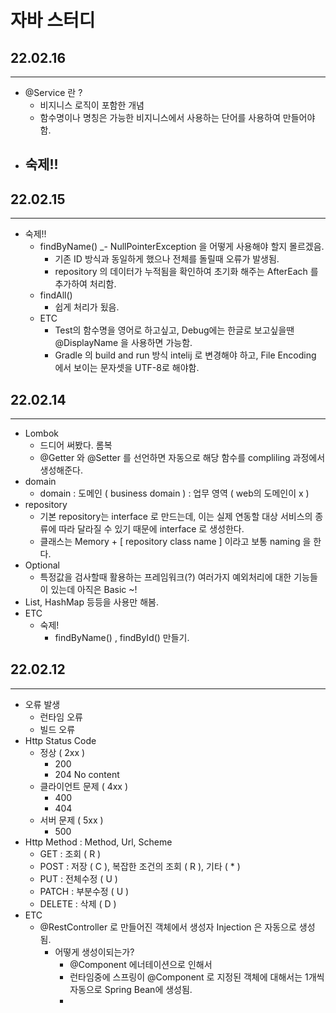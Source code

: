# 자바 스터디 

## 22.02.16
- - -
- @Service 란 ?
  - 비지니스 로직이 포함한 개념
  - 함수명이나 명칭은 가능한 비지니스에서 사용하는 단어를 사용하여 만들어야 함.
- 숙제!!
  - 

## 22.02.15
- - -
- 숙제!!
  - findByName() 
    _- NullPointerException 을 어떻게 사용해야 할지 몰르겠음.
    - 기존 ID 방식과 동일하게 했으나 전체를 돌릴때 오류가 발생됨. 
    - repository 의 데이터가 누적됨을 확인하여 초기화 해주는 AfterEach 를 추가하여 처리함.
  - findAll() 
    - 쉽게 처리가 됬음.
  - ETC
    - Test의 함수명을 영어로 하고싶고, Debug에는 한글로 보고싶을땐 @DisplayName 을 사용하면 가능함.
    - Gradle 의 build and run 방식 intelij 로 변경해야 하고, File Encoding 에서 보이는 문자셋을 UTF-8로 해야함.

## 22.02.14
- - -

- Lombok
  - 드디어 써봤다. 롬복
  - @Getter 와 @Setter 를 선언하면 자동으로 해당 함수를 compliling 과정에서 생성해준다.
- domain
  - domain : 도메인 ( business domain ) : 업무 영역 ( web의 도메인이 x )
- repository
  - 기본 repository는 interface 로 만드는데, 이는 실제 연동할 대상 서비스의 종류에 따라 달라질 수 있기 때문에 interface 로 생성한다.
  - 클래스는 Memory + [ repository class name ] 이라고 보통 naming 을 한다.
- Optional 
  - 특정값을 검사할때 활용하는 프레임워크(?) 여러가지 예외처리에 대한 기능들이 있는데 아직은 Basic ~!
- List, HashMap 등등을 사용만 해봄.
- ETC 
  - 숙제!
    - findByName() , findById() 만들기.
  


## 22.02.12
- - -

- 오류 발생
  - 런타임 오류
  - 빌드 오류
- Http Status Code
  - 정상 ( 2xx )
    - 200
    - 204 No content 
  - 클라이언트 문제 ( 4xx )
    - 400 
    - 404
  - 서버 문제 ( 5xx )
    - 500
- Http Method : Method, Url, Scheme
  - GET : 조회 ( R )
  - POST : 저장 ( C ), 복잡한 조건의 조회 ( R ), 기타 ( * )
  - PUT : 전체수정 ( U )
  - PATCH : 부분수정 ( U )
  - DELETE : 삭제 ( D )
- ETC
  - @RestController 로 만들어진 객체에서 생성자 Injection 은 자동으로 생성됨.
    - 어떻게 생성이되는가?
      - @Component 에너테이션으로 인해서 
      - 런타임중에 스프링이 @Component 로 지정된 객체에 대해서는 1개씩 자동으로 Spring Bean에 생성됨.
      - 
  